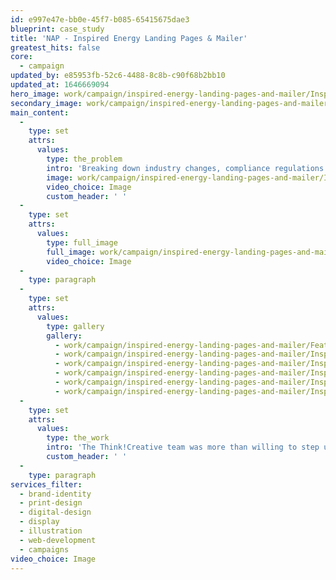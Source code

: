 ```yaml
---
id: e997e47e-bb0e-45f7-b085-65415675dae3
blueprint: case_study
title: 'NAP - Inspired Energy Landing Pages & Mailer'
greatest_hits: false
core:
  - campaign
updated_by: e85953fb-52c6-4488-8c8b-c90f68b2bb10
updated_at: 1646669094
hero_image: work/campaign/inspired-energy-landing-pages-and-mailer/Inspired-Energy10.jpg
secondary_image: work/campaign/inspired-energy-landing-pages-and-mailer/Inspired-Energy3.jpg
main_content:
  -
    type: set
    attrs:
      values:
        type: the_problem
        intro: 'Breaking down industry changes, compliance regulations and partnership services into an easy-to-digest format was a task that required some bright ideas.'
        image: work/campaign/inspired-energy-landing-pages-and-mailer/Inspired-Energy9.jpg
        video_choice: Image
        custom_header: ' '
  -
    type: set
    attrs:
      values:
        type: full_image
        full_image: work/campaign/inspired-energy-landing-pages-and-mailer/Inspired-Energy11.jpg
        video_choice: Image
  -
    type: paragraph
  -
    type: set
    attrs:
      values:
        type: gallery
        gallery:
          - work/campaign/inspired-energy-landing-pages-and-mailer/Feature-Inspired-Energy.jpg
          - work/campaign/inspired-energy-landing-pages-and-mailer/Inspired-Energy12.jpg
          - work/campaign/inspired-energy-landing-pages-and-mailer/Inspired-Energy13.jpg
          - work/campaign/inspired-energy-landing-pages-and-mailer/Inspired-Energy15.jpg
          - work/campaign/inspired-energy-landing-pages-and-mailer/Inspired-Energy16.jpg
          - work/campaign/inspired-energy-landing-pages-and-mailer/Inspired-Energy17.jpg
  -
    type: set
    attrs:
      values:
        type: the_work
        intro: 'The Think!Creative team was more than willing to step up to the plate and produce a series of outcomes for Inspired Energy, including a printed concertina booklet and a series of digital landing pages. The use of impactful metaphoric imagery, combined with step-by-step infographics and emphatic, bold messaging, assisted in developing an informative and memorable range of outcomes. Each solution represented an opportunity to further develop Inspired Energy’s dynamic brand identity, ensuring that the transition from print to digital was consistent, effective and memorable.'
        custom_header: ' '
  -
    type: paragraph
services_filter:
  - brand-identity
  - print-design
  - digital-design
  - display
  - illustration
  - web-development
  - campaigns
video_choice: Image
---
```


